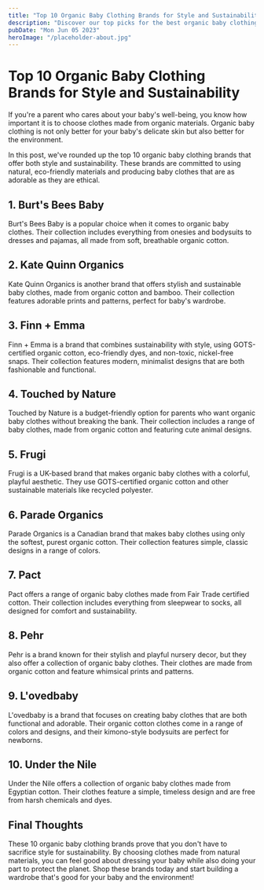 ```yaml
---
title: "Top 10 Organic Baby Clothing Brands for Style and Sustainability"
description: "Discover our top picks for the best organic baby clothing brands that are both stylish and sustainable. Read on to learn more and shop now!"
pubDate: "Mon Jun 05 2023"
heroImage: "/placeholder-about.jpg"
---
```


# Top 10 Organic Baby Clothing Brands for Style and Sustainability

If you&#39;re a parent who cares about your baby&#39;s well-being, you know how important it is to choose clothes made from organic materials. Organic baby clothing is not only better for your baby&#39;s delicate skin but also better for the environment.

In this post, we&#39;ve rounded up the top 10 organic baby clothing brands that offer both style and sustainability. These brands are committed to using natural, eco-friendly materials and producing baby clothes that are as adorable as they are ethical.

## 1. Burt&#39;s Bees Baby

Burt&#39;s Bees Baby is a popular choice when it comes to organic baby clothes. Their collection includes everything from onesies and bodysuits to dresses and pajamas, all made from soft, breathable organic cotton.

## 2. Kate Quinn Organics

Kate Quinn Organics is another brand that offers stylish and sustainable baby clothes, made from organic cotton and bamboo. Their collection features adorable prints and patterns, perfect for baby&#39;s wardrobe.

## 3. Finn + Emma

Finn + Emma is a brand that combines sustainability with style, using GOTS-certified organic cotton, eco-friendly dyes, and non-toxic, nickel-free snaps. Their collection features modern, minimalist designs that are both fashionable and functional.

## 4. Touched by Nature

Touched by Nature is a budget-friendly option for parents who want organic baby clothes without breaking the bank. Their collection includes a range of baby clothes, made from organic cotton and featuring cute animal designs.

## 5. Frugi

Frugi is a UK-based brand that makes organic baby clothes with a colorful, playful aesthetic. They use GOTS-certified organic cotton and other sustainable materials like recycled polyester.

## 6. Parade Organics

Parade Organics is a Canadian brand that makes baby clothes using only the softest, purest organic cotton. Their collection features simple, classic designs in a range of colors.

## 7. Pact

Pact offers a range of organic baby clothes made from Fair Trade certified cotton. Their collection includes everything from sleepwear to socks, all designed for comfort and sustainability.

## 8. Pehr

Pehr is a brand known for their stylish and playful nursery decor, but they also offer a collection of organic baby clothes. Their clothes are made from organic cotton and feature whimsical prints and patterns.

## 9. L&#39;ovedbaby

L&#39;ovedbaby is a brand that focuses on creating baby clothes that are both functional and adorable. Their organic cotton clothes come in a range of colors and designs, and their kimono-style bodysuits are perfect for newborns.

## 10. Under the Nile

Under the Nile offers a collection of organic baby clothes made from Egyptian cotton. Their clothes feature a simple, timeless design and are free from harsh chemicals and dyes.

## Final Thoughts

These 10 organic baby clothing brands prove that you don&#39;t have to sacrifice style for sustainability. By choosing clothes made from natural materials, you can feel good about dressing your baby while also doing your part to protect the planet. Shop these brands today and start building a wardrobe that&#39;s good for your baby and the environment!
